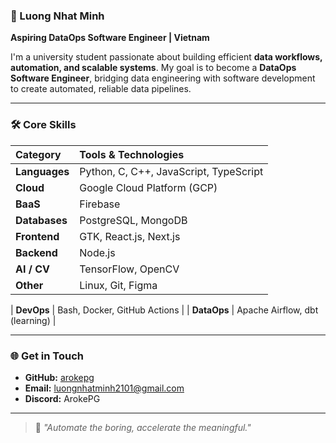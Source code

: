 ### 👋 Luong Nhat Minh

**Aspiring DataOps Software Engineer | Vietnam**

I'm a university student passionate about building efficient **data workflows, automation, and scalable systems**. My goal is to become a **DataOps Software Engineer**, bridging data engineering with software development to create automated, reliable data pipelines.

---

### 🛠️ Core Skills

| Category | Tools & Technologies |
| :--- | :--- |
| **Languages** | Python, C, C++, JavaScript, TypeScript |
| **Cloud** | Google Cloud Platform (GCP) |
| **BaaS** | Firebase |
| **Databases** | PostgreSQL, MongoDB |
| **Frontend** | GTK, React.js, Next.js |
| **Backend** | Node.js |
| **AI / CV** | TensorFlow, OpenCV |
| **Other** | Linux, Git, Figma |

| **DevOps** | Bash, Docker, GitHub Actions |
| **DataOps** | Apache Airflow, dbt (learning) |

---

### 🌐 Get in Touch

- **GitHub:** [arokepg](https://github.com/arokepg)
- **Email:** luongnhatminh2101@gmail.com
- **Discord:** ArokePG

---

> 🧠 *"Automate the boring, accelerate the meaningful."*
